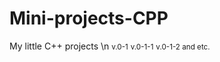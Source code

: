# Mini-projects-CPP
My little C++ projects \n
<small>v.0-1</small>
<small>v.0-1-1</small>
<small>v.0-1-2 and etc.</small>
